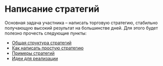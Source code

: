 # Написание стратегий

Основная задача участника – написать торговую стратегию, стабильно получающую высокий результат на большинстве дней. Для этого будет полезно прочесть следующие пункты:

  - [Общая структура стратегий](structure.md)
  - [Как написать простую стратегию](stay_on_best_price_strategy_tutorial.md)
  - [Примеры стратегий](examples.md)
  - [Идеи для реализации](ides.md)
  